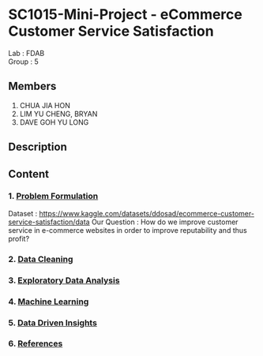 # SC1015-Mini-Project - eCommerce Customer Service Satisfaction
Lab : FDAB\
Group : 5

Members 
--
1. CHUA JIA HON
2. LIM YU CHENG, BRYAN
3. DAVE GOH YU LONG

Description
--


Content
--
### 1. [Problem Formulation]()
Dataset : https://www.kaggle.com/datasets/ddosad/ecommerce-customer-service-satisfaction/data
Our Question : How do we improve customer service in e-commerce websites in order to improve reputability and thus profit?

### 2. [Data Cleaning]()
### 3. [Exploratory Data Analysis]()
### 4. [Machine Learning]()
### 5. [Data Driven Insights]()
### 6. [References]()


